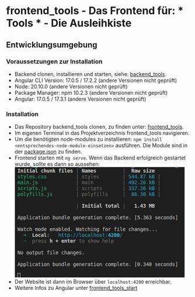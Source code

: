 # frontend_tools - Das Frontend für: * Tools * - Die Ausleihkiste

## Entwicklungsumgebung

### Voraussetzungen zur Installation
- Backend clonen, installieren und starten, siehe: [backend_tools](https://github.com/eliseHtw/backend_tools/blob/main/README.md).
- Angular CLI Version: 17.0.5 / 17.2.2 (andere Versionen nicht geprüft)
- Node: 20.10.0 (andere Versionen nicht geprüft)
- Package Manager: npm 10.2.3 (andere Versionen nicht geprüft)
- Angular: 17.0.5 / 17.3.1 (andere Versionen nicht geprüft)

### Installation
- Das Repository backend_tools clonen, zu finden unter: [frontend_tools](https://github.com/eliseHtw/frontend_tools.git).
- Im eigenen Terminal in das Projektverzeichnis frontend_tools navigieren.
- Um die benötigten node-modules zu installieren: `npm install <entsprechendes-node-module-einsetzen>` ausführen. Die Module sind in der [package.json](https://github.com/eliseHtw/frontend_tools/blob/main/frontend_tools_start/package.json) zu finden.
- Frontend starten mit `ng serve`. Wenn das Backend erfolgreich gestartet wurde, sollte es dann so aussehen:  
![frontend_started](https://github.com/eliseHtw/frontend_tools/blob/main/images_readme/frontend_started.png)
- Der Website ist dann im Browser über `localhost:4200` erreichbar.
- Weitere Infos zu Angular unter [frontend_tools_start](https://github.com/eliseHtw/frontend_tools/blob/main/frontend_tools_start/README.md)
